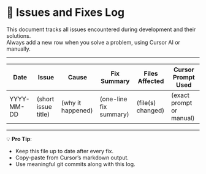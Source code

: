 # 🐞 Issues and Fixes Log

This document tracks all issues encountered during development and their solutions.  
Always add a new row when you solve a problem, using Cursor AI or manually.  

---

| Date       | Issue | Cause | Fix Summary | Files Affected | Cursor Prompt Used |
|------------|-------|-------|-------------|----------------|--------------------|
| YYYY-MM-DD | (short issue title) | (why it happened) | (one-line fix summary) | (file(s) changed) | (exact prompt or manual) |

---

💡 **Pro Tip**:  
- Keep this file up to date after every fix.  
- Copy-paste from Cursor’s markdown output.  
- Use meaningful git commits along with this log.  
